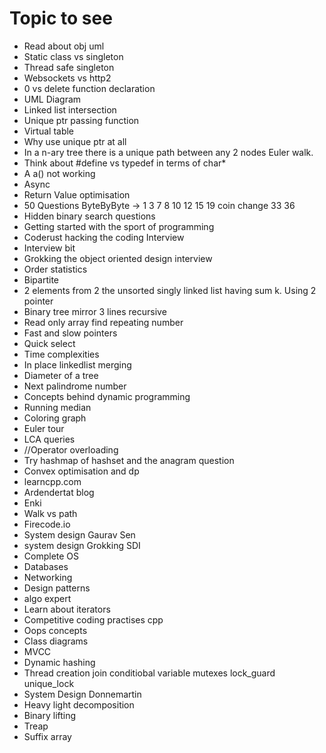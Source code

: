 # Topic to see
- Read about obj uml
- Static class vs singleton
- Thread safe singleton
- Websockets vs http2
- 0 vs delete function declaration
- UML Diagram
- Linked list intersection
- Unique ptr passing function
- Virtual table
- Why use unique ptr at all
- In a n-ary tree there is a unique path between any 2 nodes Euler walk.
- Think about #define vs typedef in terms of char*
- A a() not working
- Async
- Return Value optimisation
- 50 Questions ByteByByte -> 1 3 7 8 10 12 15 19 coin change 33 36
- Hidden binary search questions
- Getting started with the sport of programming
- Coderust hacking the coding Interview
- Interview bit
- Grokking the object oriented design interview
- Order statistics
- Bipartite
- 2 elements from 2 the unsorted singly linked list having sum k. Using 2 pointer
- Binary tree mirror 3 lines recursive
- Read only array find repeating number
- Fast and slow pointers
- Quick select
- Time complexities
- In place linkedlist merging
- Diameter of a tree
- Next palindrome number
- Concepts behind dynamic programming
- Running median
- Coloring graph
- Euler tour
- LCA queries
- //Operator overloading
- Try hashmap of hashset and the anagram question
- Convex optimisation and dp
- learncpp.com
- Ardendertat blog
- Enki
- Walk vs path
- Firecode.io
- System design Gaurav Sen
- system design Grokking SDI
- Complete OS
- Databases
- Networking
- Design patterns
- algo expert
- Learn about iterators
- Competitive coding practises cpp
- Oops concepts
- Class diagrams
- MVCC
- Dynamic hashing
- Thread creation join conditiobal variable mutexes lock_guard unique_lock
- System Design Donnemartin
- Heavy light decomposition
- Binary lifting
- Treap
- Suffix array